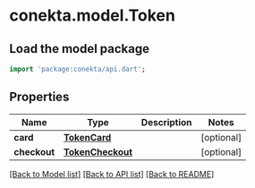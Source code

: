 # conekta.model.Token

## Load the model package
```dart
import 'package:conekta/api.dart';
```

## Properties
Name | Type | Description | Notes
------------ | ------------- | ------------- | -------------
**card** | [**TokenCard**](TokenCard.md) |  | [optional] 
**checkout** | [**TokenCheckout**](TokenCheckout.md) |  | [optional] 

[[Back to Model list]](../README.md#documentation-for-models) [[Back to API list]](../README.md#documentation-for-api-endpoints) [[Back to README]](../README.md)


